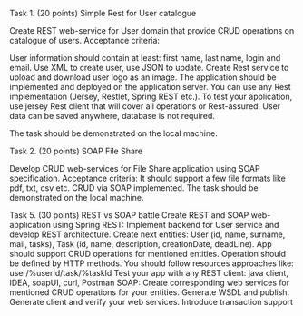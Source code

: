Task 1. (20 points) Simple Rest for User catalogue 

Create REST web-service for User domain that provide CRUD operations on catalogue of users. 
Acceptance criteria: 

User information should contain at least: first name, last name, login and email. 
Use XML to create user, use JSON to update. 
Create Rest service to upload and download user logo as an image. 
The application should be implemented and deployed on the application server. 
You can use any Rest implementation (Jersey, Restlet, Spring REST etc.). 
To test your application, use jersey Rest client that will cover all operations or Rest-assured. 
User data can be saved anywhere, database is not required. 

The task should be demonstrated on the local machine. 

Task 2. (20 points) SOAP File Share 

Develop CRUD web-services for File Share application using SOAP specification. 
Acceptance criteria: 
It should support a few file formats like pdf, txt, csv etc. 
CRUD via SOAP implemented. 
The task should be demonstrated on the local machine. 

Task 5. (30 points) REST vs SOAP battle 
Create REST and SOAP web-application using Spring 
REST: 
Implement backend for User service and develop REST architecture. 
Create next entities: User (id, name, surname, mail, tasks), Task (id, name, description, creationDate, deadLine). 
App should support CRUD operations for mentioned entities. 
Operation should be defined by HTTP methods. 
You should follow resources approaches like: user/%userId/task/%taskId 
Test your app with any REST client: java client, IDEA, soapUI, curl, Postman 
SOAP: 
Create corresponding web services for mentioned CRUD operations for your entities. 
Generate WSDL and publish. 
Generate client and verify your web services. 
Introduce transaction support 
